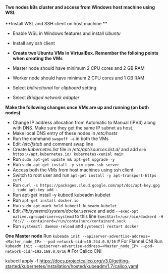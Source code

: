 #### Two nodes k8s cluster and access from Windows host machine using WSL

**Install WSL and SSH client on host machine **
- Enable WSL in Windows features and install *Ubuntu*
- Install any ssh client


- **Create two Ubuntu VMs in VirtualBox. Remember the folloing points when creating the VMs**
- Master node should have minimum 2 CPU cores and 2 GB RAM
- Worker node should have minimum 2 CPU cores and 1 GB RAM
- Select *bidirectional* for *clipboard* setting
- Select *Bridged network adapter*

**Make the following changes once VMs are up and running (on both nodes)**
- Change IP address allocation from Automatic to Manual (IPV4) along with DNS. Make sure they get the same IP subnet as host. 
- Make local DNS entry of these nodes in */etc/hosts*
- Run the command ```swapoff -a``` in both the VMs
- Edit */etc/fstab* and comment swap line
- Create *kubernetes.list* file in */etc/apt/sources.list.d/* and add ```deb https://apt.kubernetes.io/ kubernetes-xenial main```
- Run ```sudo apt-get update && apt-get upgrade -y```
- Run ```sudo apt-get install -y vim open-ssh server```
- Access both the VMs from host machines using ssh client
- Switch to root user and run ```apt-get install -y apt-transport-https curl```
- Run ```curl -s https://packages.cloud.google.com/apt/doc/apt-key.gpg | sudo apt-key add -```
- Run apt-get install -y kubectl kubeadm kubelet
- Run ```apt-get install docker.io```
- Run ```sudo apt-mark hold kubectl kubeadm kubelet```
- Edit */lib/systemd/system/docker.service* and add ```--exec-opt native.cgroupdriver=systemd``` to this line 
```ExecStart=/usr/bin/dockerd -H fd:// --containerd=/run/containerd/containerd.sock```
- Run ```systemctl daemon-reload``` and ```systemctl restart docker```

**One Master node**
Run ```kubeadm init --apiserver-advertise-address=<Master_node_IP> --pod-network-cidr=10.244.0.0/16```   # For Flannel CNI
Run ```kubeadm init --apiserver-advertise-address=<Master_node_IP> --pod-network-cidr=192.168.0.0/16```  # For Calico CNI





kubectl apply -f https://docs.projectcalico.org/v3.0/getting-started/kubernetes/installation/hosted/kubeadm/1.7/calico.yaml 
